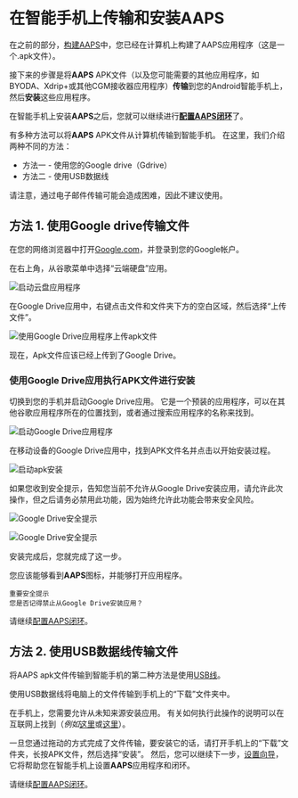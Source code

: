 # 在智能手机上传输和安装AAPS

在之前的部分，[构建AAPS](../SettingUpAaps/BuildingAaps.md)中，您已经在计算机上构建了AAPS应用程序（这是一个.apk文件）。

接下来的步骤是将**AAPS** APK文件（以及您可能需要的其他应用程序，如BYODA、Xdrip+或其他CGM接收器应用程序）**传输**到您的Android智能手机上，然后**安装**这些应用程序。

在智能手机上安装**AAPS**之后，您就可以继续进行[**配置AAPS闭环**](../SettingUpAaps/SetupWizard.md)了。

有多种方法可以将**AAPS** APK文件从计算机传输到智能手机。 在这里，我们介绍两种不同的方法：

* 方法一 - 使用您的Google drive（Gdrive）
* 方法二 - 使用USB数据线

请注意，通过电子邮件传输可能会造成困难，因此不建议使用。

## 方法 1. 使用Google drive传输文件

在您的网络浏览器中打开[Google.com](https://www.google.com/)，并登录到您的Google帐户。

在右上角，从谷歌菜单中选择“云端硬盘”应用。

![启动云盘应用程序](../images/GoogleDriveInWebbrowser.png)

在Google Drive应用中，右键点击文件和文件夹下方的空白区域，然后选择“上传文件”。

![使用Google Drive应用程序上传apk文件](../images/GoogleDriveUploadFile.png)

现在，Apk文件应该已经上传到了Google Drive。


### 使用Google Drive应用执行APK文件进行安装

切换到您的手机并启动Google Drive应用。 它是一个预装的应用程序，可以在其他谷歌应用程序所在的位置找到，或者通过搜索应用程序的名称来找到。

![启动Google Drive应用程序](../images/GoogleDriveMobileAPPLaunch.png)

在移动设备的Google Drive应用中，找到APK文件名并点击以开始安装过程。

![启动apk安装](../images/GoogleDriveMobileUploadedAPK.png)

如果您收到安全提示，告知您当前不允许从Google Drive安装应用，请允许此次操作，但之后请务必禁用此功能，因为始终允许此功能会带来安全风险。

![Google Drive安全提示](../images/GoogleDriveMobileMissingSecuritySetting.png)

![Google Drive安全提示](../images/GoogleDriveMobileSettingSecuritySetting.png)

安装完成后，您就完成了这一步。

您应该能够看到**AAPS**图标，并能够打开应用程序。

```{warning}
重要安全提示
您是否记得禁止从Google Drive安装应用？
```

请继续[配置AAPS闭环](../SettingUpAaps/SetupWizard.md)。

## 方法 2. 使用USB数据线传输文件
将AAPS apk文件传输到智能手机的第二种方法是使用[USB线](https://support.google.com/android/answer/9064445?hl=en)。

使用USB数据线将电脑上的文件传输到手机上的“下载”文件夹中。

在手机上，您需要允许从未知来源安装应用。 有关如何执行此操作的说明可以在互联网上找到（_例如_[这里](https://www.expressvpn.com/de/support/vpn-setup/enable-apk-installs-android/)或[这里](https://www.androidcentral.com/unknown-sources)）。

一旦您通过拖动的方式完成了文件传输，要安装它的话，请打开手机上的“下载”文件夹，长按APK文件，然后选择“安装”。 然后，您可以继续下一步，[设置向导](../SettingUpAaps/SetupWizard.md)，它将帮助您在智能手机上设置**AAPS**应用程序和闭环。

请继续[配置AAPS闭环](../SettingUpAaps/SetupWizard.md)。